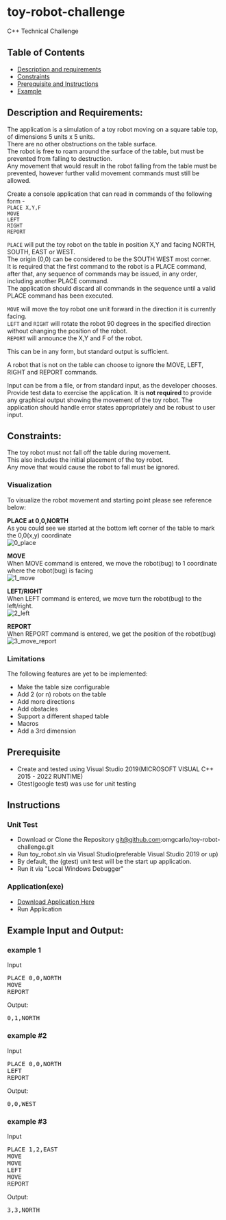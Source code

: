 # toy-robot-challenge
C++ Technical Challenge
## Table of Contents  
* [Description and requirements](#description)  
* [Constraints](#constraints) 
* [Prerequisite and Instructions](#prerequisite)   
* [Example](#example)  


<a name="description"/>

## Description and Requirements:
The application is a simulation of a toy robot moving on a square table top, of dimensions 5 units x 5 units.<br/>
There are no other obstructions on the table surface.<br/>
The robot is free to roam around the surface of the table, but must be prevented from falling to destruction.<br/>
Any movement that would result in the robot falling from the table must be prevented, however further valid movement commands must still be allowed. <br/>

Create a console application that can read in commands of the following form - <br/>
`PLACE X,Y,F`<br/>
`MOVE`<br/>
`LEFT`<br/>
`RIGHT` <br/>
`REPORT`<br/>

`PLACE` will put the toy robot on the table in position X,Y and facing NORTH, SOUTH, EAST or WEST. <br/>
The origin (0,0) can be considered to be the SOUTH WEST most corner. <br/>
It is required that the first command to the robot is a PLACE command, <br/>
after that, any sequence of commands may be issued, in any order, including another PLACE command. <br/>
The application should discard all commands in the sequence until a valid PLACE command has been executed. <br/>

`MOVE` will move the toy robot one unit forward in the direction it is currently facing.<br/>
`LEFT` and `RIGHT` will rotate the robot 90 degrees in the specified direction without changing the position of the robot. <br/>
`REPORT` will announce the X,Y and F of the robot. <br/>

This can be in any form, but standard output is sufficient. <br/>

A robot that is not on the table can choose to ignore the MOVE, LEFT, RIGHT and REPORT commands. 

Input can be from a file, or from standard input, as the developer chooses. 
Provide test data to exercise the application. 
It is **not required** to provide any graphical output showing the movement of the toy robot. 
The application should handle error states appropriately and be robust to user input.

<a name="constraints"/>

## Constraints: 
The toy robot must not fall off the table during movement.<br/> 
This also includes the initial placement of the toy robot. <br/>
Any move that would cause the robot to fall must be ignored.<br/>

### Visualization
To visualize the robot movement and starting point please see reference below:

**PLACE at 0,0,NORTH**<br/>
As you could see we started at the bottom left corner of the table to mark the 0,0(x,y) coordinate<br/>
![0_place](https://user-images.githubusercontent.com/13585907/171349681-9fbae0f6-2255-47ea-be05-2aa77e53e09c.PNG)

**MOVE**<br/>
When MOVE command is entered, we move the robot(bug) to 1 coordinate where the robot(bug) is facing<br/>
![1_move](https://user-images.githubusercontent.com/13585907/171349691-ab8f1205-0914-4c2d-8701-5db7869ba764.PNG)

**LEFT/RIGHT**<br/>
When LEFT command is entered, we move turn the robot(bug) to the left/right.<br/>
![2_left](https://user-images.githubusercontent.com/13585907/171349723-3d81b11e-2df5-4eff-a636-25142e8d2123.PNG)

**REPORT**<br/>
When REPORT command is entered, we get the position of the robot(bug)<br/>
![3_move_report](https://user-images.githubusercontent.com/13585907/171349731-23da5053-7a16-465f-a975-61aa9cfda006.PNG)

### Limitations

The following features are yet to be implemented:

* Make the table size configurable
* Add 2 (or n) robots on the table
* Add more directions
* Add obstacles
* Support a different shaped table
* Macros
* Add a 3rd dimension

<a name="prerequisite"/>

## Prerequisite
* Create and tested using Visual Studio 2019(MICROSOFT VISUAL C++ 2015 - 2022 RUNTIME)
* Gtest(google test) was use for unit testing

## Instructions
### Unit Test
* Download or Clone the Repository git@github.com:omgcarlo/toy-robot-challenge.git
* Run toy_robot.sln via Visual Studio(preferable Visual Studio 2019 or up)
* By default, the (gtest) unit test will be the start up application. 
* Run it via "Local Windows Debugger"
### Application(exe)
* [Download Application Here](https://github.com/omgcarlo/toy-robot-challenge/releases/tag/basic_feature)
* Run Application

<a name="example"/>

## Example Input and Output: 
### example 1
Input
<pre>
PLACE 0,0,NORTH 
MOVE 
REPORT 
</pre>
Output: 
<pre>
0,1,NORTH 
</pre>
### example #2
Input
<pre>
PLACE 0,0,NORTH 
LEFT 
REPORT 
</pre>
Output: 
<pre>
0,0,WEST 
</pre>
### example #3
Input
<pre>
PLACE 1,2,EAST 
MOVE 
MOVE 
LEFT 
MOVE 
REPORT 
</pre>
Output: 
<pre>
3,3,NORTH
